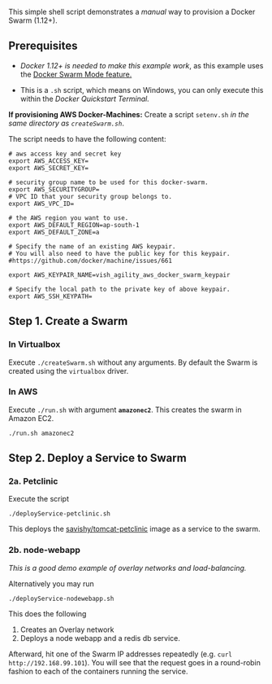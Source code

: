 This simple shell script demonstrates a *manual* way to provision a Docker Swarm (1.12+).

## Prerequisites

* *Docker 1.12+ is needed to make this example work*, as this example uses the [Docker Swarm Mode feature.](https://docs.docker.com/engine/swarm/swarm-tutorial/create-swarm/)

* This is a `.sh` script, which means on Windows, you can only execute this within the *Docker Quickstart Terminal.*

**If provisioning AWS Docker-Machines:**
Create a script `setenv.sh` *in the same directory as `createSwarm.sh`*.

The script needs to have the following content:

```
# aws access key and secret key
export AWS_ACCESS_KEY=
export AWS_SECRET_KEY=

# security group name to be used for this docker-swarm.
export AWS_SECURITYGROUP=
# VPC ID that your security group belongs to.
export AWS_VPC_ID=

# the AWS region you want to use.
export AWS_DEFAULT_REGION=ap-south-1
export AWS_DEFAULT_ZONE=a

# Specify the name of an existing AWS keypair.
# You will also need to have the public key for this keypair.
#https://github.com/docker/machine/issues/661

export AWS_KEYPAIR_NAME=vish_agility_aws_docker_swarm_keypair

# Specify the local path to the private key of above keypair.
export AWS_SSH_KEYPATH=

```


## Step 1. Create a Swarm

### In Virtualbox

Execute `./createSwarm.sh` without any arguments. By default the Swarm is created using the `virtualbox` driver.

### In AWS

Execute `./run.sh` with argument **`amazonec2`**. This creates the swarm in Amazon EC2.

```
./run.sh amazonec2
```
## Step 2. Deploy a Service to Swarm

### 2a. Petclinic
Execute the script

```
./deployService-petclinic.sh
```
This deploys the [savishy/tomcat-petclinic](https://hub.docker.com/r/savishy/tomcat-petclinic) image as a service to the swarm.

### 2b. node-webapp

*This is a good demo example of overlay networks and load-balancing.*

Alternatively you may run

```
./deployService-nodewebapp.sh
```

This does the following
1. Creates an Overlay network
1. Deploys a node webapp and a redis db service.

Afterward, hit one of the Swarm IP addresses repeatedly (e.g. `curl http://192.168.99.101`). You will see that the request goes in a round-robin fashion to each of the containers running the service.
